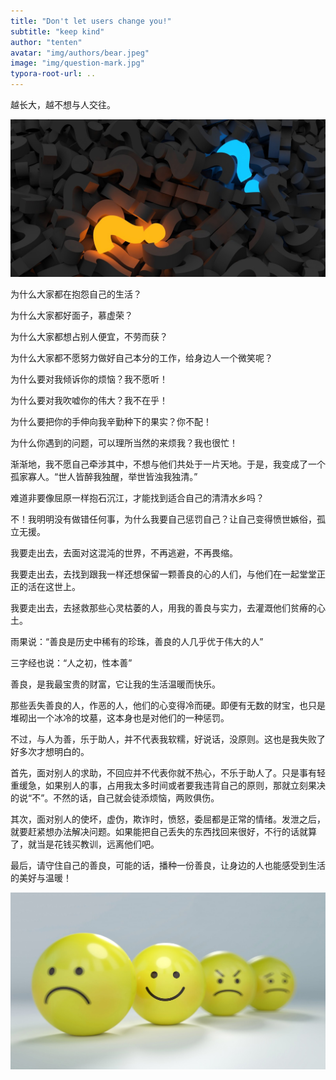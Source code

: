 ```yaml
---
title: "Don't let users change you!"
subtitle: "keep kind"
author: "tenten"
avatar: "img/authors/bear.jpeg"
image: "img/question-mark.jpg"
typora-root-url: ..
---
```




越长大，越不想与人交往。

![img1](img/question-mark.jpg)



为什么大家都在抱怨自己的生活？

为什么大家都好面子，慕虚荣？

为什么大家都想占别人便宜，不劳而获？

为什么大家都不愿努力做好自己本分的工作，给身边人一个微笑呢？



为什么要对我倾诉你的烦恼？我不愿听！

为什么要对我吹嘘你的伟大？我不在乎！

为什么要把你的手伸向我辛勤种下的果实？你不配！

为什么你遇到的问题，可以理所当然的来烦我？我也很忙！



渐渐地，我不愿自己牵涉其中，不想与他们共处于一片天地。于是，我变成了一个孤家寡人。“世人皆醉我独醒，举世皆浊我独清。”

难道非要像屈原一样抱石沉江，才能找到适合自己的清清水乡吗？



不！我明明没有做错任何事，为什么我要自己惩罚自己？让自己变得愤世嫉俗，孤立无援。



我要走出去，去面对这混沌的世界，不再逃避，不再畏缩。

我要走出去，去找到跟我一样还想保留一颗善良的心的人们，与他们在一起堂堂正正的活在这世上。

我要走出去，去拯救那些心灵枯萎的人，用我的善良与实力，去灌溉他们贫瘠的心土。



雨果说：“善良是历史中稀有的珍珠，善良的人几乎优于伟大的人”

三字经也说：“人之初，性本善”



善良，是我最宝贵的财富，它让我的生活温暖而快乐。

那些丢失善良的人，作恶的人，他们的心变得冷而硬。即便有无数的财宝，也只是堆砌出一个冰冷的坟墓，这本身也是对他们的一种惩罚。



不过，与人为善，乐于助人，并不代表我软糯，好说话，没原则。这也是我失败了好多次才想明白的。



首先，面对别人的求助，不回应并不代表你就不热心，不乐于助人了。只是事有轻重缓急，如果别人的事，占用我太多时间或者要我违背自己的原则，那就立刻果决的说“不”。不然的话，自己就会徒添烦恼，两败俱伤。



其次，面对别人的使坏，虚伪，欺诈时，愤怒，委屈都是正常的情绪。发泄之后，就要赶紧想办法解决问题。如果能把自己丢失的东西找回来很好，不行的话就算了，就当是花钱买教训，远离他们吧。



最后，请守住自己的善良，可能的话，播种一份善良，让身边的人也能感受到生活的美好与温暖！





![img1](img/smiley.jpg)